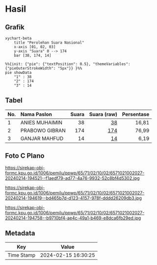 # Hasil

## Grafik

```mermaid
xychart-beta
    title "Perolehan Suara Nasional"
    x-axis [01, 02, 03]
    y-axis "Suara" 0 --> 174
    bar [38, 174, 14]
```

```mermaid
%%{init: {"pie": {"textPosition": 0.5}, "themeVariables": {"pieOuterStrokeWidth": "5px"}} }%%
pie showData
    "1" : 38
    "2" : 174
    "3" : 14
```

## Tabel

| No. | Nama Paslon    | Suara | Suara (raw) | Persentase |
|:--- |:-------------- | -----:| -----------:| ----------:|
| 1   | ANIES MUHAIMIN | 38    | [38][p-1]   | 16,81      |
| 2   | PRABOWO GIBRAN | 174   | [174][p-2]  | 76,99      |
| 3   | GANJAR MAHFUD  | 14    | [14][p-3]   | 6,19       |


[p-1]: https://github.com/gigit-pemilu/pemilu-2024/blob/main/pilpres/hitung-suara/sub/65-kalimantan-utara/sub/71-kota-tarakan/sub/02-tarakan-tengah/sub/1002-pamusian/sub/027-tps/sub/paslon-1.txt
[p-2]: https://github.com/gigit-pemilu/pemilu-2024/blob/main/pilpres/hitung-suara/sub/65-kalimantan-utara/sub/71-kota-tarakan/sub/02-tarakan-tengah/sub/1002-pamusian/sub/027-tps/sub/paslon-2.txt
[p-3]: https://github.com/gigit-pemilu/pemilu-2024/blob/main/pilpres/hitung-suara/sub/65-kalimantan-utara/sub/71-kota-tarakan/sub/02-tarakan-tengah/sub/1002-pamusian/sub/027-tps/sub/paslon-3.txt

## Foto C Plano

https://sirekap-obj-formc.kpu.go.id/1006/pemilu/ppwp/65/71/02/10/02/6571021002027-20240214-194521--f1aedf79-ad77-4a76-9932-52c8bf4d5302.jpg

https://sirekap-obj-formc.kpu.go.id/1006/pemilu/ppwp/65/71/02/10/02/6571021002027-20240214-194619--bd465b7d-d123-4157-978f-dddd26209db3.jpg

https://sirekap-obj-formc.kpu.go.id/1006/pemilu/ppwp/65/71/02/10/02/6571021002027-20240214-194758--b9710bf4-ae4c-49a1-b469-e8dca6fb29ed.jpg


## Metadata

| Key        | Value               |
| ---------- | ------------------- |
| Time Stamp | 2024-02-15 16:30:25 |



